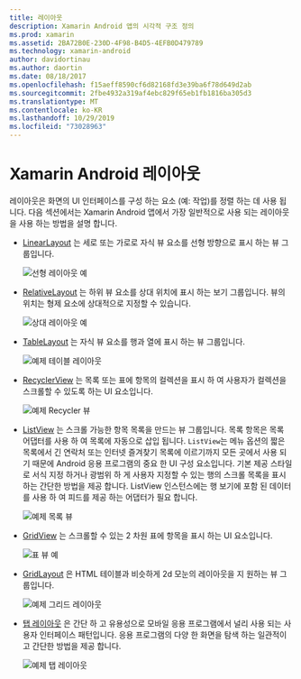 ```yaml
---
title: 레이아웃
description: Xamarin Android 앱의 시각적 구조 정의
ms.prod: xamarin
ms.assetid: 2BA72B0E-230D-4F98-B4D5-4EFB0D479789
ms.technology: xamarin-android
author: davidortinau
ms.author: daortin
ms.date: 08/18/2017
ms.openlocfilehash: f15aeff8590cf6d82168fd3e39ba6f78d649d2ab
ms.sourcegitcommit: 2fbe4932a319af4ebc829f65eb1fb1816ba305d3
ms.translationtype: MT
ms.contentlocale: ko-KR
ms.lasthandoff: 10/29/2019
ms.locfileid: "73028963"
---
```

# <a name="xamarinandroid-layouts"></a>Xamarin Android 레이아웃

레이아웃은 화면의 UI 인터페이스를 구성 하는 요소 (예: 작업)를 정렬 하는 데 사용 됩니다. 다음 섹션에서는 Xamarin Android 앱에서 가장 일반적으로 사용 되는 레이아웃을 사용 하는 방법을 설명 합니다.

- [LinearLayout](~/android/user-interface/layouts/linear-layout.md) 는 세로 또는 가로로 자식 뷰 요소를 선형 방향으로 표시 하는 뷰 그룹입니다.

    ![선형 레이아웃 예](images/linear-layout.png)

- [RelativeLayout](~/android/user-interface/layouts/relative-layout.md) 는 하위 뷰 요소를 상대 위치에 표시 하는 보기 그룹입니다. 뷰의 위치는 형제 요소에 상대적으로 지정할 수 있습니다.

    ![상대 레이아웃 예](images/relative-layout.png)

- [TableLayout](~/android/user-interface/layouts/table-layout.md) 는 자식 뷰 요소를 행과 열에 표시 하는 뷰 그룹입니다.

    ![예제 테이블 레이아웃](images/table-layout.png)

- [RecyclerView](~/android/user-interface/layouts/recycler-view/index.md) 는 목록 또는 표에 항목의 컬렉션을 표시 하 여 사용자가 컬렉션을 스크롤할 수 있도록 하는 UI 요소입니다.

    ![예제 Recycler 뷰](images/recycler-view.png)

- [ListView](~/android/user-interface/layouts/list-view/index.md) 는 스크롤 가능한 항목 목록을 만드는 뷰 그룹입니다. 목록 항목은 목록 어댑터를 사용 하 여 목록에 자동으로 삽입 됩니다. `ListView`는 메뉴 옵션의 짧은 목록에서 긴 연락처 또는 인터넷 즐겨찾기 목록에 이르기까지 모든 곳에서 사용 되기 때문에 Android 응용 프로그램의 중요 한 UI 구성 요소입니다. 기본 제공 스타일로 서식 지정 하거나 광범위 하 게 사용자 지정할 수 있는 행의 스크롤 목록을 표시 하는 간단한 방법을 제공 합니다. ListView 인스턴스에는 행 보기에 포함 된 데이터를 사용 하 여 피드를 제공 하는 어댑터가 필요 합니다.

    ![예제 목록 뷰](images/list-view.png)

- [GridView](~/android/user-interface/layouts/grid-view.md) 는 스크롤할 수 있는 2 차원 표에 항목을 표시 하는 UI 요소입니다.

    ![표 뷰 예](images/grid-view.png)

- [GridLayout](~/android/user-interface/layouts/grid-layout.md) 은 HTML 테이블과 비슷하게 2d 모눈의 레이아웃을 지 원하는 뷰 그룹입니다.

    ![예제 그리드 레이아웃](images/grid-layout.png)

- [탭 레이아웃](~/android/user-interface/layouts/tab-layout/index.md) 은 간단 하 고 유용성으로 모바일 응용 프로그램에서 널리 사용 되는 사용자 인터페이스 패턴입니다. 응용 프로그램의 다양 한 화면을 탐색 하는 일관적이 고 간단한 방법을 제공 합니다.

    ![예제 탭 레이아웃](images/tabbed-layout.png)
